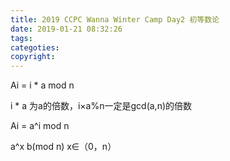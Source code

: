```yaml
---
title: 2019 CCPC Wanna Winter Camp Day2 初等数论
date: 2019-01-21 08:32:26
tags:
categoties:
copyright:
---
```

Ai = i * a mod n

i * a 为a的倍数，i×a%n一定是gcd(a,n)的倍数

Ai = a^i mod n


a^x  b(mod n) x∈（0，n）